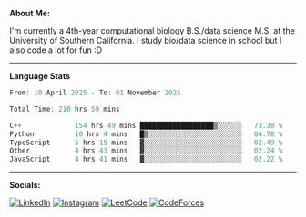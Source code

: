 **About Me:**

I'm currently a 4th-year computational biology B.S./data science M.S. at the University of Southern California. I study bio/data science in school but I also code a lot for fun :D

-------

**Language Stats**

<!--START_SECTION:waka-->

```c++
From: 10 April 2025 - To: 01 November 2025

Total Time: 210 hrs 59 mins

C++             154 hrs 49 mins ██████████████████▒░░░░░░   73.38 %
Python          10 hrs 4 mins   █▒░░░░░░░░░░░░░░░░░░░░░░░   04.78 %
TypeScript      5 hrs 15 mins   ▓░░░░░░░░░░░░░░░░░░░░░░░░   02.49 %
Other           4 hrs 43 mins   ▓░░░░░░░░░░░░░░░░░░░░░░░░   02.24 %
JavaScript      4 hrs 41 mins   ▓░░░░░░░░░░░░░░░░░░░░░░░░   02.22 %
```

<!--END_SECTION:waka-->

-------

**Socials:**

[![LinkedIn](https://img.shields.io/badge/LinkedIn-0077B5?style=for-the-badge&logo=linkedin&logoColor=white)](https://www.linkedin.com/in/alxyzhang/)
[![Instagram](https://img.shields.io/badge/Instagram-E4405F?style=for-the-badge&logo=instagram&logoColor=white)](https://www.instagram.com/zhanga.virus/)
[![LeetCode](https://img.shields.io/badge/-LeetCode-FFA116?style=for-the-badge&logo=LeetCode&logoColor=black)](https://leetcode.com/cppshooter/)
[![CodeForces](https://img.shields.io/badge/Codeforces-445f9d?style=for-the-badge&logo=Codeforces&logoColor=white)](https://codeforces.com/profile/alyzha)